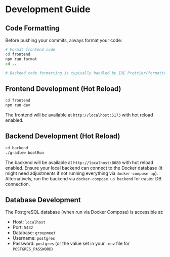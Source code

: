# Development Guide

## Code Formatting

Before pushing your commits, always format your code:

```bash
# Format frontend code
cd frontend
npm run format
cd ..

# Backend code formatting is typically handled by IDE Prettier/formatter plugins
```

## Frontend Development (Hot Reload)

```bash
cd frontend
npm run dev
```

The frontend will be available at `http://localhost:5173` with hot reload enabled.

## Backend Development (Hot Reload)

```bash
cd backend
./gradlew bootRun
```

The backend will be available at `http://localhost:8080` with hot reload enabled. Ensure your local backend can connect to the Docker database (it might need adjustments if not running everything via `docker-compose up`). Alternatively, run the backend via `docker-compose up backend` for easier DB connection.

## Database Development

The PostgreSQL database (when run via Docker Compose) is accessible at:

-   Host: `localhost`
-   Port: `5432`
-   Database: `groupmeet`
-   Username: `postgres`
-   Password: `postgres` (or the value set in your `.env` file for `POSTGRES_PASSWORD`)
